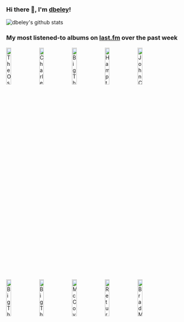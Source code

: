 ### Hi there 👋, I'm [dbeley](https://dbeley.ovh/en)!

![dbeley's github stats](https://github-readme-stats.vercel.app/api?username=dbeley)

### My most listened-to albums on [last.fm](https://www.last.fm/user/d_beley) over the past week

[<img src='https://lastfm.freetls.fastly.net/i/u/300x300/30b0db96c46a3aebe7a0a968b532c306.jpg' width='16%' height='16%' alt='The Oscar Peterson Trio - Night Train'>](https://www.last.fm/music/the%2boscar%2bpeterson%2btrio/night%2btrain)&nbsp;
[<img src='https://lastfm.freetls.fastly.net/i/u/300x300/76e44ee61a5c455a915f65458151edc8.png' width='16%' height='16%' alt='Charles Mingus - Mingus Ah Um'>](https://www.last.fm/music/charles%2bmingus/mingus%2bah%2bum)&nbsp;
[<img src='https://lastfm.freetls.fastly.net/i/u/300x300/2ed14ef523fdca76cd3b86b8add21f8e.jpg' width='16%' height='16%' alt='Big Thief - Passional Relations'>](https://www.last.fm/music/big%2bthief/passional%2brelations)&nbsp;
[<img src='https://lastfm.freetls.fastly.net/i/u/300x300/fd56c8f87b642591fee13c4db1eda3d7.jpg' width='16%' height='16%' alt='Hampton Hawes - The Trio, Volume 3: Everybody Likes Hampton Hawes'>](https://www.last.fm/music/hampton%2bhawes/the%2btrio%252c%2bvolume%2b3%253a%2beverybody%2blikes%2bhampton%2bhawes)&nbsp;
[<img src='https://lastfm.freetls.fastly.net/i/u/300x300/48a83d7febdf48afaeabcd013dc4b012.jpg' width='16%' height='16%' alt='John Coltrane and Johnny Hartman - John Coltrane and Johnny Hartman'>](https://www.last.fm/music/john%2bcoltrane%2band%2bjohnny%2bhartman/john%2bcoltrane%2band%2bjohnny%2bhartman)&nbsp;
<br>
[<img src='https://lastfm.freetls.fastly.net/i/u/300x300/c5ead34a6aca64a663a3ed83fadfc742.jpg' width='16%' height='16%' alt='Big Thief - Dragon New Warm Mountain I Believe in You'>](https://www.last.fm/music/big%2bthief/dragon%2bnew%2bwarm%2bmountain%2bi%2bbelieve%2bin%2byou)&nbsp;
[<img src='https://lastfm.freetls.fastly.net/i/u/300x300/140fbd4e75078c59a9a1552a8dfd1d85.jpg' width='16%' height='16%' alt='Big Thief - Masterpiece'>](https://www.last.fm/music/big%2bthief/masterpiece)&nbsp;
[<img src='https://lastfm.freetls.fastly.net/i/u/300x300/32ee17e667c34d1fcd9a765e4f20eaa8.png' width='16%' height='16%' alt='McCoy Tyner - The Real McCoy'>](https://www.last.fm/music/mccoy%2btyner/the%2breal%2bmccoy)&nbsp;
[<img src='https://lastfm.freetls.fastly.net/i/u/300x300/8872adb5bb46406196a44fa7e7e9128f.png' width='16%' height='16%' alt='Return to Forever - Light as a Feather'>](https://www.last.fm/music/return%2bto%2bforever/light%2bas%2ba%2bfeather)&nbsp;
[<img src='https://lastfm.freetls.fastly.net/i/u/300x300/09d779833c16d8cebffbf56a4e8d0ff9.jpg' width='16%' height='16%' alt='Brad Mehldau - Introducing Brad Mehldau'>](https://www.last.fm/music/brad%2bmehldau/introducing%2bbrad%2bmehldau)&nbsp;
<br>
